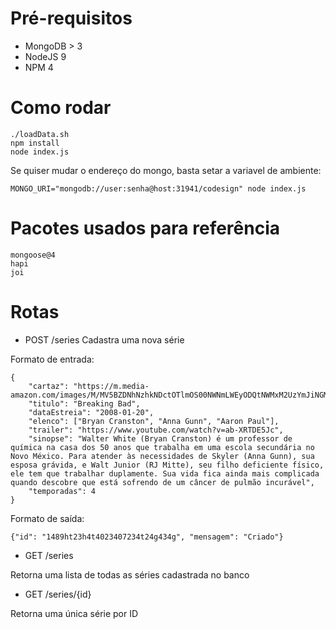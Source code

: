 Pré-requisitos
===

- MongoDB > 3
- NodeJS 9
- NPM 4

Como rodar
===

```
./loadData.sh
npm install
node index.js
```

Se quiser mudar o endereço do mongo, basta setar a variavel de ambiente:
```
MONGO_URI="mongodb://user:senha@host:31941/codesign" node index.js
```

Pacotes usados para referência
===

```
mongoose@4
hapi
joi
```

Rotas
===

- POST /series
Cadastra uma nova série

Formato de entrada:
```
{
    "cartaz": "https://m.media-amazon.com/images/M/MV5BZDNhNzhkNDctOTlmOS00NWNmLWEyODQtNWMxM2UzYmJiNGMyXkEyXkFqcGdeQXVyNTMxMjgxMzA@._V1_UY268_CR4,0,182,268_AL_.jpg",
    "titulo": "Breaking Bad",
    "dataEstreia": "2008-01-20",
    "elenco": ["Bryan Cranston", "Anna Gunn", "Aaron Paul"],
    "trailer": "https://www.youtube.com/watch?v=ab-XRTDE5Jc",
    "sinopse": "Walter White (Bryan Cranston) é um professor de química na casa dos 50 anos que trabalha em uma escola secundária no Novo México. Para atender às necessidades de Skyler (Anna Gunn), sua esposa grávida, e Walt Junior (RJ Mitte), seu filho deficiente físico, ele tem que trabalhar duplamente. Sua vida fica ainda mais complicada quando descobre que está sofrendo de um câncer de pulmão incurável",
    "temporadas": 4
}
```

Formato de saída:
```
{"id": "1489ht23h4t4023407234t24g434g", "mensagem": "Criado"}
```


- GET /series

Retorna uma lista de todas as séries cadastrada no banco

- GET /series/{id}

Retorna uma única série por ID
